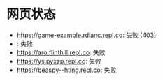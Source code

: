# 网页状态
- https://game-example.rdianc.repl.co: 失败 (403)
- : 失败
- https://aro.flinthill.repl.co: 失败
- https://ys.pyxzp.repl.co: 失败
- https://beaspy--hting.repl.co: 失败

